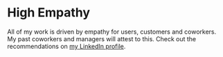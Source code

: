 # High Empathy

All of my work is driven by empathy for users, customers and coworkers. My past coworkers and managers will attest to this. Check out the recommendations on [my LinkedIn profile](https://www.linkedin.com/in/josiahsprague/).
